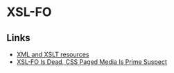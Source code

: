 # XSL-FO

## Links

 * [XML and XSLT resources](https://skew.org/xml/links/)
 * [XSL-FO Is Dead, CSS Paged Media Is Prime Suspect](http://www.rockweb.co.uk/blog/2014/06/xsl-fo-is-dead,-css-paged-media-is-prime-suspect/)
 
